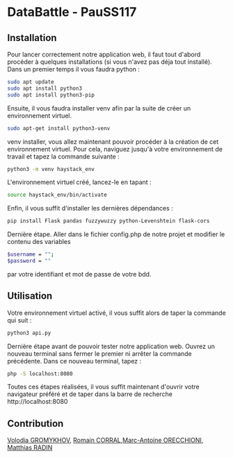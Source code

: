 # DataBattle - PauSS117

## Installation

Pour lancer correctement notre application web, il faut tout d'abord procéder à quelques installations (si vous n'avez pas déja tout installé). 
Dans un premier temps il vous faudra python :

```bash
sudo apt update
sudo apt install python3
sudo apt install python3-pip
```
Ensuite, il vous faudra installer venv afin par la suite de créer un environnement virtuel.

```bash
sudo apt-get install python3-venv
```
venv installer, vous allez maintenant pouvoir procéder à la création de cet environnement virtuel. Pour cela, naviguez jusqu'à votre environnement de travail et tapez la commande suivante :


```bash
python3 -m venv haystack_env
```

L'environnement virtuel créé, lancez-le en tapant :

```bash
source haystack_env/bin/activate
```

Enfin, il vous suffit d'installer les dernières dépendances :

```bash
pip install Flask pandas fuzzywuzzy python-Levenshtein flask-cors
```

Dernière étape. Aller dans le fichier config.php de notre projet et modifier le contenu des variables
```bash
$username = "";
$password = ""
```
par votre identifiant et mot de passe de votre bdd.

## Utilisation

Votre environnement virtuel activé, il vous suffit alors de taper la commande qui suit :

```bash
python3 api.py
```
Dernière étape avant de pouvoir tester notre application web. Ouvrez un nouveau terminal sans fermer le premier ni arrêter la commande précédente. Dans ce nouveau terminal, tapez :

```bash
php -S localhost:8080
```

Toutes ces étapes réalisées, il vous suffit maintenant d'ouvrir votre navigateur préféré et de taper dans la barre de recherche http://localhost:8080


## Contribution

[Volodia GROMYKHOV](https://www.linkedin.com/in/volodia-gromykhov-3595092a2/),
[Romain CORRAL](),[Marc-Antoine ORECCHIONI](https://www.linkedin.com/in/marc-antoine-orecchioni/),
[Matthias RADIN]()

